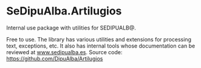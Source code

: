 # SeDipuAlba.Artilugios

Internal use package with utilities for SEDIPUALB@.

Free to use. The library has various utilities and extensions for processing text, exceptions, etc. It also has internal tools whose documentation can be reviewed at www.sedipualba.es.
Source code:
https://github.com/DipuAlba/Artilugios

[comment]: <> (This is te NuGet package README, visible on NuGet repository)